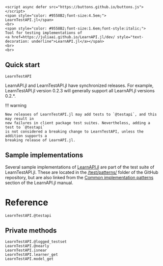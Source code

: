 ```@raw html
<script async defer src="https://buttons.github.io/buttons.js"></script>
<span style="color: #9558B2;font-size:4.5em;">
LearnTestAPI.jl</span>
<br>
<span style="color: #9558B2;font-size:1.6em;font-style:italic;">
Tool for testing implementations of
<a href=https://juliaai.github.io/LearnAPI.jl/dev/ style="text-decoration: underline">LearnAPI.jl</a></span>
<br>
<br>
```

## Quick start

```@docs
LearnTestAPI
```

LearnAPI.jl and LearnTestAPI.jl have synchronized releases. For example, LearnTestAPI.jl
version 0.2.3 will generally support all LearnAPI.jl versions 0.2.*.

!!! warning

    New releases of LearnTestAPI.jl may add tests to `@testapi`, and this may result in
    new failures in client package test suites. Nevertheless, adding a test to `@testapi`
    is not considered a breaking change to LearnTestAPI, unless the addition supports a
    breaking release of LearnAPI.jl.


## Sample implementations

Several sample implementations of
[LearnAPI.jl](https://juliaai.github.io/LearnAPI.jl/dev/) are part of the test suite of
LearnTestAPI.jl. These are located in the 
[/test/patterns/](https://github.com/JuliaAI/LearnTestAPI.jl/tree/dev/test/patterns)
folder of the GitHub repository, but are also linked from the [Common implementation
patterns](https://juliaai.github.io/LearnAPI.jl/dev/common_implementation_patterns/)
section of the LearnAPI.jl manual.


# Reference

```@docs
LearnTestAPI.@testapi
```

## Private methods

```@docs
LearnTestAPI.@logged_testset
LearnTestAPI.@nearly
LearnTestAPI.isnear
LearnTestAPI.learner_get
LearnTestAPI.model_get
```
